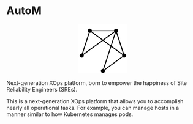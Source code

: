 # AutoM

<p align="center">
    <img width="128" height="128" src="docs/logo.svg">
</p>

Next-generation XOps platform, born to empower the happiness of Site Reliability Engineers (SREs).

This is a next-generation XOps platform that allows you to accomplish nearly all operational tasks. For example, you can manage hosts in a manner similar to how Kubernetes manages pods.
